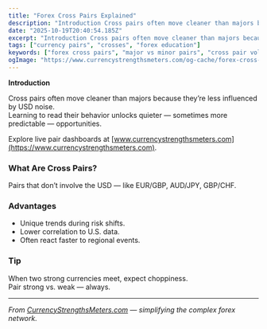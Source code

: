 ```yaml
---
title: "Forex Cross Pairs Explained"
description: "Introduction Cross pairs often move cleaner than majors because they’re less influenced by USD noise..."
date: "2025-10-19T20:40:54.185Z"
excerpt: "Introduction Cross pairs often move cleaner than majors because they’re less influenced by USD noise. Learning to read their behavior unlocks quieter — sometimes more predictable — opportunities. Explore live pair dashboards at [www.currencystrengthsmeters.com](https://www.currencystrengthsmeters.com). What Are Cross Pairs? Pairs that don’t involve the USD — like EUR/GBP, AUD/JPY, GBP/CHF. Advantages..."
tags: ["currency pairs", "crosses", "forex education"]
keywords: ["forex cross pairs", "major vs minor pairs", "cross pair volatility", "strength meter cross analysis", "currency relationships"]
ogImage: "https://www.currencystrengthsmeters.com/og-cache/forex-cross-pairs-explained.jpg"
---
```

**Introduction**

Cross pairs often move cleaner than majors because they’re less influenced by USD noise.  
Learning to read their behavior unlocks quieter — sometimes more predictable — opportunities.

Explore live pair dashboards at [www.currencystrengthsmeters.com](https://www.currencystrengthsmeters.com).

### What Are Cross Pairs?

Pairs that don’t involve the USD — like EUR/GBP, AUD/JPY, GBP/CHF.

### Advantages

- Unique trends during risk shifts.  
- Lower correlation to U.S. data.  
- Often react faster to regional events.

### Tip

When two strong currencies meet, expect choppiness.  
Pair strong vs. weak — always.

---

*From [CurrencyStrengthsMeters.com](https://www.currencystrengthsmeters.com) — simplifying the complex forex network.*
